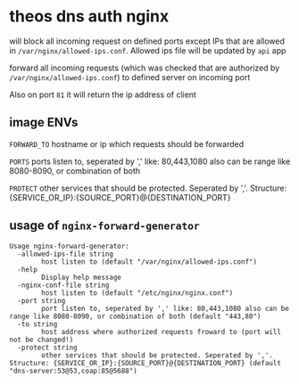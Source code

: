 # theos dns auth nginx
will block all incoming request on defined ports except IPs that are allowed in `/var/nginx/allowed-ips.conf`.
Allowed ips file will be updated by `api` app

forward all incoming requests (which was checked that are authorized by `/var/nginx/allowed-ips.conf`) to defined server on incoming port

Also on port `81` it will return the ip address of client

## image ENVs
`FORWARD_TO` hostname or ip which requests should be forwarded

`PORTS` ports listen to, seperated by ',' like: 80,443,1080 also can be range like 8080-8090, or combination of both

`PROTECT` other services that should be protected. Seperated by ','. Structure: {SERVICE_OR_IP}:{SOURCE_PORT}@{DESTINATION_PORT}


## usage of `nginx-forward-generator`

```
Usage nginx-forward-generator:
  -allowed-ips-file string
        host listen to (default "/var/nginx/allowed-ips.conf")
  -help
        Display help message
  -nginx-conf-file string
        host listen to (default "/etc/nginx/nginx.conf")
  -port string
        port listen to, seperated by ',' like: 80,443,1080 also can be range like 8080-8090, or combination of both (default "443,80")
  -to string
        host address where authorized requests froward to (port will not be changed!)
  -protect string
        other services that should be protected. Seperated by ','. Structure: {SERVICE_OR_IP}:{SOURCE_PORT}@{DESTINATION_PORT} (default "dns-server:53@53,coap:85@5688")
```